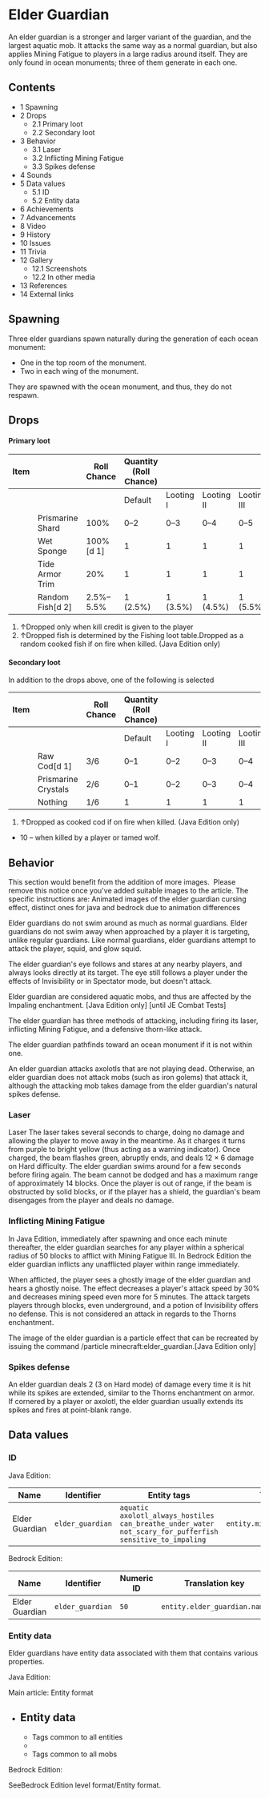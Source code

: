 # Elder Guardian
An elder guardian is a stronger and larger variant of the guardian, and the largest aquatic mob. It attacks the same way as a normal guardian, but also applies Mining Fatigue to players in a large radius around itself. They are only found in ocean monuments; three of them generate in each one.

## Contents
- 1 Spawning
- 2 Drops
	- 2.1 Primary loot
	- 2.2 Secondary loot
- 3 Behavior
	- 3.1 Laser
	- 3.2 Inflicting Mining Fatigue
	- 3.3 Spikes defense
- 4 Sounds
- 5 Data values
	- 5.1 ID
	- 5.2 Entity data
- 6 Achievements
- 7 Advancements
- 8 Video
- 9 History
- 10 Issues
- 11 Trivia
- 12 Gallery
	- 12.1 Screenshots
	- 12.2 In other media
- 13 References
- 14 External links

## Spawning
Three elder guardians spawn naturally during the generation of each ocean monument:

- One in the top room of the monument.
- Two in each wing of the monument.

They are spawned with the ocean monument, and thus, they do not respawn.

## Drops
#### Primary loot
| Item |                  | Roll Chance | Quantity (Roll Chance) |           |            |             |
|------|------------------|-------------|------------------------|-----------|------------|-------------|
|      |                  |             | Default                | Looting I | Looting II | Looting III |
|      | Prismarine Shard | 100%        | 0–2                    | 0–3       | 0–4        | 0–5         |
|      | Wet Sponge       | 100%[d 1]   | 1                      | 1         | 1          | 1           |
|      | Tide Armor Trim  | 20%         | 1                      | 1         | 1          | 1           |
|      | Random Fish[d 2] | 2.5%–5.5%   | 1 (2.5%)               | 1 (3.5%)  | 1 (4.5%)   | 1 (5.5%)    |

1. ↑Dropped only when kill credit is given to the player
2. ↑Dropped fish is determined by the Fishing loot table.Dropped as a random cooked fish if on fire when killed. (Java Edition only)

#### Secondary loot
In addition to the drops above, one of the following is selected

| Item |                     | Roll Chance | Quantity (Roll Chance) |           |            |             |
|------|---------------------|-------------|------------------------|-----------|------------|-------------|
|      |                     |             | Default                | Looting I | Looting II | Looting III |
|      | Raw Cod[d 1]        | 3/6         | 0–1                    | 0–2       | 0–3        | 0–4         |
|      | Prismarine Crystals | 2/6         | 0–1                    | 0–2       | 0–3        | 0–4         |
|      | Nothing             | 1/6         | 1                      | 1         | 1          | 1           |

1. ↑Dropped as cooked cod if on fire when killed. (Java Edition only)

- 10 –  when killed by a player or tamed wolf.

## Behavior

  

This section would benefit from the addition of more images. 
Please remove this notice once you've added  suitable images to the article.  The specific instructions are: Animated images of the elder guardian cursing effect, distinct ones for java and bedrock due to animation differences


Elder guardians do not swim around as much as normal guardians. Elder guardians do not swim away when approached by a player it is targeting, unlike regular guardians. Like normal guardians, elder guardians attempt to attack the player, squid, and glow squid.

The elder guardian's eye follows and stares at any nearby players, and always looks directly at its target. The eye still follows a player under the effects of Invisibility or in Spectator mode, but doesn't attack.

Elder guardian are considered aquatic mobs, and thus are affected by the Impaling enchantment. ‌[Java Edition  only] ‌[until JE Combat Tests]

The elder guardian has three methods of attacking, including firing its laser, inflicting Mining Fatigue, and a defensive thorn-like attack. 

The elder guardian pathfinds toward an ocean monument if it is not within one. 

An elder guardian attacks axolotls that are not playing dead. Otherwise, an elder guardian does not attack mobs (such as iron golems) that attack it, although the attacking mob takes damage from the elder guardian's natural spikes defense.

### Laser
Laser
The laser takes several seconds to charge, doing no damage and allowing the player to move away in the meantime. As it charges it turns from purple to bright yellow (thus acting as a warning indicator). Once charged, the beam flashes green, abruptly ends, and deals 12 × 6 damage on Hard difficulty. The elder guardian swims around for a few seconds before firing again. The beam cannot be dodged and has a maximum range of approximately 14 blocks. Once the player is out of range, if the beam is obstructed by solid blocks, or if the player has a shield, the guardian's beam disengages from the player and deals no damage.

### Inflicting Mining Fatigue
In Java Edition, immediately after spawning and once each minute thereafter, the elder guardian searches for any player within a spherical radius of 50 blocks to afflict with Mining Fatigue III. In Bedrock Edition the elder guardian inflicts any unafflicted player within range immediately.

When afflicted, the player sees a ghostly image of the elder guardian and hears a ghostly noise. The effect decreases a player's attack speed by 30% and decreases mining speed even more for 5 minutes. The attack targets players through blocks, even underground, and a potion of Invisibility offers no defense. This is not considered an attack in regards to the Thorns enchantment.

The image of the elder guardian is a particle effect that can be recreated by issuing the command /particle minecraft:elder_guardian.‌[Java Edition  only]

### Spikes defense
An elder guardian deals 2 (3 on Hard mode) of damage every time it is hit while its spikes are extended, similar to the Thorns enchantment on armor. If cornered by a player or axolotl, the elder guardian usually extends its spikes and fires at point-blank range.

## Data values
### ID
Java Edition:

| Name           | Identifier       | Entity tags                                                                                                                      | Translation key                   |
|----------------|------------------|----------------------------------------------------------------------------------------------------------------------------------|-----------------------------------|
| Elder Guardian | `elder_guardian` | `aquatic`<br/>`axolotl_always_hostiles`<br/>`can_breathe_under_water`<br/>`not_scary_for_pufferfish`<br/>`sensitive_to_impaling` | `entity.minecraft.elder_guardian` |

Bedrock Edition:

| Name           | Identifier       | Numeric ID | Translation key              |
|----------------|------------------|------------|------------------------------|
| Elder Guardian | `elder_guardian` | `50`       | `entity.elder_guardian.name` |

### Entity data
Elder guardians have entity data associated with them that contains various properties.

Java Edition:

Main article: Entity format
- Entity data
	- 
	- Tags common to all entities
	- 
	- Tags common to all mobs

Bedrock Edition:

SeeBedrock Edition level format/Entity format.
